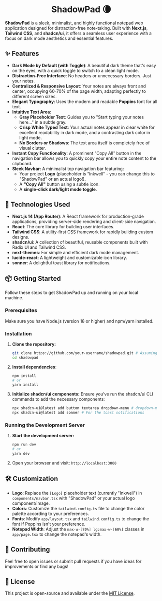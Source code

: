 <h1 align="center">ShadowPad 🌘</h1>

**ShadowPad** is a sleek, minimalist, and highly functional notepad web application designed for distraction-free note-taking. Built with **Next.js**, **Tailwind CSS**, and **shadcn/ui**, it offers a seamless user experience with a focus on dark mode aesthetics and essential features.

## ✨ Features

  * **Dark Mode by Default (with Toggle)**: A beautiful dark theme that's easy on the eyes, with a quick toggle to switch to a clean light mode.
  * **Distraction-Free Interface**: No headers or unnecessary borders. Just your notes.
  * **Centralized & Responsive Layout**: Your notes are always front and center, occupying 60-70% of the page width, adapting perfectly to different screen sizes.
  * **Elegant Typography**: Uses the modern and readable **Poppins** font for all text.
  * **Intuitive Text Area**:
      * **Gray Placeholder Text**: Guides you to "Start typing your notes here..." in a subtle gray.
      * **Crisp White Typed Text**: Your actual notes appear in clear white for excellent readability in dark mode, and a contrasting dark color in light mode.
      * **No Borders or Shadows**: The text area itself is completely free of visual clutter.
  * **Instant Copy Functionality**: A prominent "Copy All" button in the navigation bar allows you to quickly copy your entire note content to the clipboard.
  * **Sleek Navbar**: A minimalist top navigation bar featuring:
      * Your project **Logo** (placeholder is "Inkwell" - you can change this to "ShadowPad" or an actual logo\!).
      * A **"Copy All"** button using a subtle icon.
      * A **single-click dark/light mode toggle**.

## 🚀 Technologies Used

  * **Next.js 14 (App Router)**: A React framework for production-grade applications, providing server-side rendering and client-side navigation.
  * **React**: The core library for building user interfaces.
  * **Tailwind CSS**: A utility-first CSS framework for rapidly building custom designs.
  * **shadcn/ui**: A collection of beautiful, reusable components built with Radix UI and Tailwind CSS.
  * **next-themes**: For simple and efficient dark mode management.
  * **lucide-react**: A lightweight and customizable icon library.
  * **sonner**: A delightful toast library for notifications.

## 📦 Getting Started

Follow these steps to get ShadowPad up and running on your local machine.

### Prerequisites

Make sure you have Node.js (version 18 or higher) and npm/yarn installed.

### Installation

1.  **Clone the repository:**

    ```bash
    git clone https://github.com/your-username/shadowpad.git # Assuming your repo is named 'shadowpad'
    cd shadowpad
    ```

2.  **Install dependencies:**

    ```bash
    npm install
    # or
    yarn install
    ```

3.  **Initialize shadcn/ui components:**
    Ensure you've run the shadcn/ui CLI commands to add the necessary components:

    ```bash
    npx shadcn-ui@latest add button textarea dropdown-menu # dropdown-menu is still needed for ModeToggle's dropdown logic
    npx shadcn-ui@latest add sonner # For the toast notifications
    ```

### Running the Development Server

1.  **Start the development server:**

    ```bash
    npm run dev
    # or
    yarn dev
    ```

2.  Open your browser and visit: `http://localhost:3000`

## 🛠️ Customization

  * **Logo**: Replace the `[Logo]` placeholder text (currently "Inkwell") in `components/navbar.tsx` with "ShadowPad" or your actual logo component/image.
  * **Colors**: Customize the `tailwind.config.ts` file to change the color palette according to your preferences.
  * **Fonts**: Modify `app/layout.tsx` and `tailwind.config.ts` to change the font if Poppins isn't your preference.
  * **Notepad Width**: Adjust the `max-w-[70%] lg:max-w-[60%]` classes in `app/page.tsx` to change the notepad's width.

## 🙏 Contributing

Feel free to open issues or submit pull requests if you have ideas for improvements or find any bugs\!

## 📄 License

This project is open-source and available under the [MIT License](https://opensource.org/licenses/MIT).
